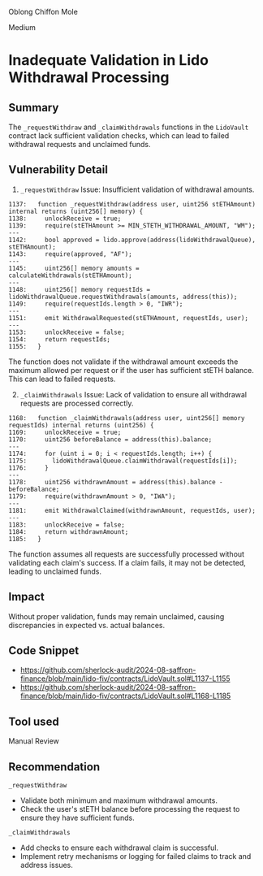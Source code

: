 Oblong Chiffon Mole

Medium

# Inadequate Validation in Lido Withdrawal Processing

## Summary
The `_requestWithdraw` and `_claimWithdrawals` functions in the `LidoVault` contract lack sufficient validation checks, which can lead to failed withdrawal requests and unclaimed funds.

## Vulnerability Detail
1. `_requestWithdraw`
Issue: Insufficient validation of withdrawal amounts.
```solidity
1137:   function _requestWithdraw(address user, uint256 stETHAmount) internal returns (uint256[] memory) {
1138:     unlockReceive = true;
1139:     require(stETHAmount >= MIN_STETH_WITHDRAWAL_AMOUNT, "WM");
---
1142:     bool approved = lido.approve(address(lidoWithdrawalQueue), stETHAmount);
1143:     require(approved, "AF");
---
1145:     uint256[] memory amounts = calculateWithdrawals(stETHAmount);
---
1148:     uint256[] memory requestIds = lidoWithdrawalQueue.requestWithdrawals(amounts, address(this));
1149:     require(requestIds.length > 0, "IWR");
---
1151:     emit WithdrawalRequested(stETHAmount, requestIds, user);
---
1153:     unlockReceive = false;
1154:     return requestIds;
1155:   }
```
The function does not validate if the withdrawal amount exceeds the maximum allowed per request or if the user has sufficient stETH balance. This can lead to failed requests.

2. `_claimWithdrawals`
Issue: Lack of validation to ensure all withdrawal requests are processed correctly.
```solidity
1168:   function _claimWithdrawals(address user, uint256[] memory requestIds) internal returns (uint256) {
1169:     unlockReceive = true;
1170:     uint256 beforeBalance = address(this).balance;
---
1174:     for (uint i = 0; i < requestIds.length; i++) {
1175:       lidoWithdrawalQueue.claimWithdrawal(requestIds[i]);
1176:     }
---
1178:     uint256 withdrawnAmount = address(this).balance - beforeBalance;
1179:     require(withdrawnAmount > 0, "IWA");
---
1181:     emit WithdrawalClaimed(withdrawnAmount, requestIds, user);
---
1183:     unlockReceive = false;
1184:     return withdrawnAmount;
1185:   }
```
The function assumes all requests are successfully processed without validating each claim's success. If a claim fails, it may not be detected, leading to unclaimed funds.

## Impact
Without proper validation, funds may remain unclaimed, causing discrepancies in expected vs. actual balances.

## Code Snippet
- https://github.com/sherlock-audit/2024-08-saffron-finance/blob/main/lido-fiv/contracts/LidoVault.sol#L1137-L1155
- https://github.com/sherlock-audit/2024-08-saffron-finance/blob/main/lido-fiv/contracts/LidoVault.sol#L1168-L1185

## Tool used

Manual Review

## Recommendation
`_requestWithdraw`
- Validate both minimum and maximum withdrawal amounts.
- Check the user's stETH balance before processing the request to ensure they have sufficient funds.

`_claimWithdrawals`
- Add checks to ensure each withdrawal claim is successful.
- Implement retry mechanisms or logging for failed claims to track and address issues.